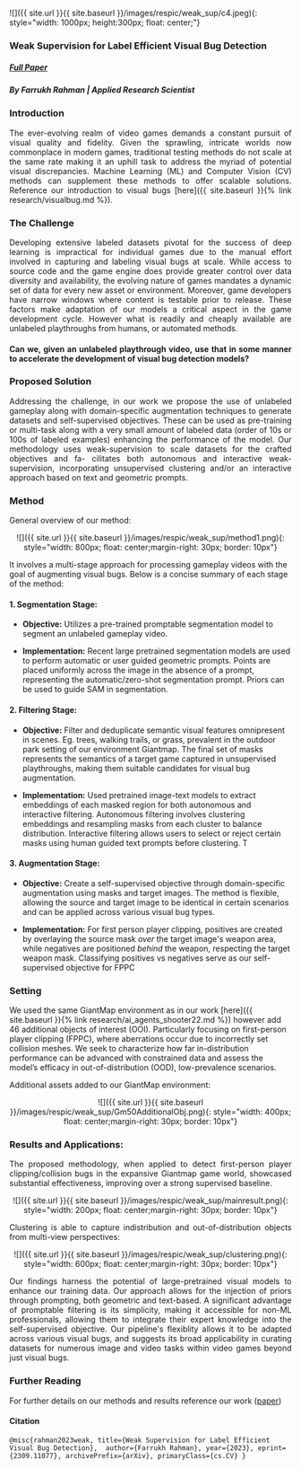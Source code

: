 ![]({{ site.url }}{{ site.baseurl }}/images/respic/weak_sup/c4.jpeg){: style="width: 1000px; height:300px; float: center;"}

### Weak Supervision for Label Efficient Visual Bug Detection 
##### [Full Paper](https://arxiv.org/abs/2309.11077)
##### By Farrukh Rahman | Applied Research Scientist 


### Introduction

<div style="text-align: justify">
The ever-evolving realm of video games demands a constant pursuit of visual quality and fidelity. Given the sprawling, intricate worlds now commonplace in modern games, traditional testing methods do not scale at the same rate making it an uphill task to address the myriad of potential visual discrepancies.  Machine Learning (ML) and Computer Vision (CV) methods can supplement these methods to offer scalable solutions. Reference our introduction to visual bugs [here]({{ site.baseurl }}{% link research/visualbug.md %}). 
</div>

### The Challenge

<div style="text-align: justify">
Developing extensive labeled datasets pivotal for the success of deep learning is impractical for individual games due to the manual effort involved in capturing and labeling visual bugs at scale. While access to source code and the game engine does provide greater control over data diversity and availability, the evolving nature of games mandates a dynamic set of data for every new asset or environment. Moreover, game developers have narrow windows where content is testable prior to release. These factors make adaptation of our models a critical aspect in the game development cycle. However what is readily and cheaply available are unlabeled playthroughs from humans, or automated methods.

#### Can we, given an unlabeled playthrough video, use that in some manner to accelerate the development of visual bug detection models?
</div>




### Proposed Solution


<div style="text-align: justify">

Addressing the challenge, in our work we propose the use of unlabeled gameplay along with domain-specific augmentation techniques to generate datasets and self-supervised objectives. These can be used as pre-training or multi-task along with a very small amount of labeled data (order of 10s or 100s of labeled examples) enhancing the performance of the model. Our
methodology uses weak-supervision to scale datasets for the crafted objectives and fa-
cilitates both autonomous and interactive weak-supervision, incorporating unsupervised
clustering and/or an interactive approach based on text and geometric prompts.
</div>



### Method

General overview of our method: 
<p align="center">
 ![]({{ site.url }}{{ site.baseurl }}/images/respic/weak_sup/method1.png){: style="width: 800px; float: center;margin-right: 30px; border: 10px"}
</p>


It involves a multi-stage approach for processing gameplay videos with the goal of augmenting visual bugs. Below is a concise summary of each stage of the method:

#### **1. Segmentation Stage:**
- **Objective:** 
   Utilizes a pre-trained promptable segmentation model to segment an unlabeled gameplay video.
   
- **Implementation:**
   Recent large pretrained segmentation models are used to perform automatic or user guided geometric prompts. Points are placed uniformly across the image in the absence of a prompt, representing the automatic/zero-shot segmentation prompt. Priors can be used to guide SAM in segmentation.

#### **2. Filtering Stage:**
- **Objective:**
   Filter and deduplicate semantic visual features omnipresent in scenes. Eg. trees, walking trails, or grass, prevalent in the outdoor park setting of our environment Giantmap. The final set of masks represents the semantics of a target game captured in unsupervised playthroughs, making them suitable candidates for visual bug augmentation.

- **Implementation:**
   Used pretrained image-text models to extract embeddings of each masked region for both autonomous and interactive filtering. Autonomous filtering involves clustering embeddings and resampling masks from each cluster to balance distribution. Interactive filtering allows users to select or reject certain masks using human guided text prompts before clustering. T


#### **3. Augmentation Stage:**
- **Objective:**
   Create a self-supervised objective through domain-specific augmentation using masks and target images. The method is flexible, allowing the source and target image to be identical in certain scenarios and can be applied across various visual bug types.

- **Implementation:**
   For first person player clipping, positives are created by overlaying the source mask *over* the target image's weapon area, while negatives are positioned *behind* the weapon, respecting the target weapon mask. Classifying positives vs negatives serve as our self-supervised objective for FPPC

### Setting
We used the same GiantMap environment as in our work [here]({{ site.baseurl }}{% link research/ai_agents_shooter22.md %}) however add 46 additional objects of interest (OOI). Particularly focusing on first-person player clipping (FPPC), where aberrations occur due to incorrectly set collision meshes. We seek to characterize how far in-distribution performance can be advanced with constrained data and assess the model’s efficacy in out-of-distribution (OOD), low-prevalence scenarios.


Additional assets added to our GiantMap environment:
<p align="center">
 ![]({{ site.url }}{{ site.baseurl }}/images/respic/weak_sup/Gm50AdditionalObj.png){: style="width: 400px; float: center;margin-right: 30px; border: 10px"}
</p>

### Results and Applications:

<div style="text-align: justify">

The proposed methodology, when applied to detect first-person player clipping/collision bugs in the expansive Giantmap game world, showcased substantial effectiveness, improving over a strong supervised baseline.

<p align="center">
 ![]({{ site.url }}{{ site.baseurl }}/images/respic/weak_sup/mainresult.png){: style="width: 200px; float: center;margin-right: 30px; border: 10px"}
</p>


Clustering is able to capture indistribution and out-of-distribution objects from multi-view perspectives:
<p align="center">
 ![]({{ site.url }}{{ site.baseurl }}/images/respic/weak_sup/clustering.png){: style="width: 600px; float: center;margin-right: 30px; border: 10px"}
</p>

Our findings harness the potential of large-pretrained visual models to enhance our training data. Our approach allows for the injection of priors through prompting, both geometric and text-based. A significant advantage of promptable filtering is its simplicity, making it accessible for non-ML professionals, allowing them to integrate their expert knowledge into the self-supervised objective. Our pipeline's flexiblity allows it to be adapted across various visual bugs, and suggests its broad applicability in curating datasets for numerous image and video tasks within video games beyond just visual bugs. 
</div>



### Further Reading
For further details on our methods and results reference our work ([paper](https://arxiv.org/abs/2309.11077))


#### Citation


`@misc{rahman2023weak,
      title={Weak Supervision for Label Efficient Visual Bug Detection}, 
      author={Farrukh Rahman},
      year={2023},
      eprint={2309.11077},
      archivePrefix={arXiv},
      primaryClass={cs.CV}
      }` 